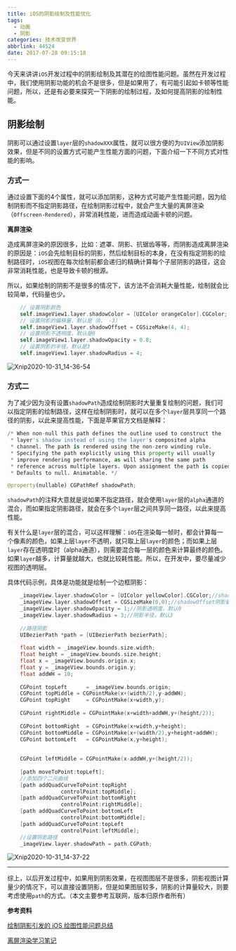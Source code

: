 ```yaml
---
title: iOS的阴影绘制及性能优化
tags:
  - 动画
  - 阴影
categories: 技术改变世界
abbrlink: 44524
date: 2017-07-28 09:15:18
---
```


今天来讲讲`iOS`开发过程中的阴影绘制及其潜在的绘图性能问题。虽然在开发过程中，我们使用阴影功能的机会不是很多，但是如果用了，有可能引起如卡顿等性能问题，所以，还是有必要来探究一下阴影的绘制过程，及如何提高阴影的绘制性能。

## 阴影绘制

阴影可以通过设置`layer`层的`shadowXXX`属性，就可以很方便的为`UIView`添加阴影效果，但是不同的设置方式可能产生性能方面的问题，下面介绍一下不同方式对性能的影响。

### 方式一

通过设置下面的4个属性，就可以添加阴影，这种方式可能产生性能问题，因为绘制阴影而不指定阴影路径，在绘制阴影过程中，就会产生大量的离屏渲染（`Offscreen-Rendered`），非常消耗性能，进而造成动画卡顿的问题。

**离屏渲染**

造成离屏渲染的原因很多，比如：遮罩、阴影、抗锯齿等等，而阴影造成离屏渲染的原因是：`iOS`会先绘制目标的阴影，然后绘制目标的本身，在没有指定阴影的绘制路径时，`iOS`视图在每次绘制前都会递归的精确计算每个子层阴影的路径，这会非常消耗性能，也是导致卡顿的根源。

所以，如果绘制的阴影不是很多的情况下，该方法不会消耗大量性能，绘制就会比较简单，代码量也少。

```objectivec
    // 设置阴影颜色
    self.imageView1.layer.shadowColor = [UIColor orangeColor].CGColor;
    // 设置阴影的偏移量，默认是（0， -3）
    self.imageView1.layer.shadowOffset = CGSizeMake(4, 4);
    // 设置阴影不透明度，默认是0
    self.imageView1.layer.shadowOpacity = 0.8;
    // 设置阴影的半径，默认是3
    self.imageView1.layer.shadowRadius = 4;
```

![Xnip2020-10-31_14-36-54](https://gitee.com/coderiding/picbed/raw/master/uPic/Xnip2020-10-31_14-36-54.jpg)



### 方式二

为了减少因为没有设置`shadowPath`造成绘制阴影时大量重复绘制的问题，我们可以指定阴影的绘制路径，这样在绘制阴影时，就可以在多个`layer`层共享同一个路径的阴影，以此来提高性能，下面是苹果官方文档是解释：

<!-- more -->

```python
/* When non-null this path defines the outline used to construct the
 * layer's shadow instead of using the layer's composited alpha
 * channel. The path is rendered using the non-zero winding rule.
 * Specifying the path explicitly using this property will usually
 * improve rendering performance, as will sharing the same path
 * reference across multiple layers. Upon assignment the path is copied.
 * Defaults to null. Animatable. */

@property(nullable) CGPathRef shadowPath;
```

`shadowPath`的注释大意就是说如果不指定路径，就会使用`layer`层的`alpha`通道的混合，而如果指定阴影路径，就会在多个`layer`层之间共享同一路径，以此来提高性能。

有关什么是`layer`层的混合，可以这样理解：`iOS`在渲染每一帧时，都会计算每一个像素的颜色，如果上层`layer`不透明，就只取上层`layer`的颜色；而如果上层`layer`存在透明度时（alpha通道），则需要混合每一层的颜色来计算最终的颜色。如果`layer`越多，计算量就越大，也就比较耗性能。所以，在开发中，要尽量减少视图的透明层。

具体代码示例，具体是功能就是绘制一个边框阴影：



```objectivec
    _imageView.layer.shadowColor = [UIColor yellowColor].CGColor;//shadowColor阴影颜色
    _imageView.layer.shadowOffset = CGSizeMake(0,0);//shadowOffset阴影偏移，默认(0, -3),这个跟shadowRadius配合使用
    _imageView.layer.shadowOpacity = 1;//阴影透明度，默认0
    _imageView.layer.shadowRadius = 3;//阴影半径，默认3
    
    //路径阴影
    UIBezierPath *path = [UIBezierPath bezierPath];
    
    float width = _imageView.bounds.size.width;
    float height = _imageView.bounds.size.height;
    float x = _imageView.bounds.origin.x;
    float y = _imageView.bounds.origin.y;
    float addWH = 10;
    
    CGPoint topLeft      = _imageView.bounds.origin;
    CGPoint topMiddle = CGPointMake(x+(width/2),y-addWH);
    CGPoint topRight     = CGPointMake(x+width,y);
    
    CGPoint rightMiddle = CGPointMake(x+width+addWH,y+(height/2));
    
    CGPoint bottomRight  = CGPointMake(x+width,y+height);
    CGPoint bottomMiddle = CGPointMake(x+(width/2),y+height+addWH);
    CGPoint bottomLeft   = CGPointMake(x,y+height);
    
    
    CGPoint leftMiddle = CGPointMake(x-addWH,y+(height/2));
    
    [path moveToPoint:topLeft];
    //添加四个二元曲线
    [path addQuadCurveToPoint:topRight
                 controlPoint:topMiddle];
    [path addQuadCurveToPoint:bottomRight
                 controlPoint:rightMiddle];
    [path addQuadCurveToPoint:bottomLeft
                 controlPoint:bottomMiddle];
    [path addQuadCurveToPoint:topLeft
                 controlPoint:leftMiddle];  
    //设置阴影路径  
    _imageView.layer.shadowPath = path.CGPath;
```

![Xnip2020-10-31_14-37-22](https://gitee.com/coderiding/picbed/raw/master/uPic/Xnip2020-10-31_14-37-22.jpg)

------

综上，以后开发过程中，如果用到阴影效果，在视图图层不是很多，阴影视图计算量少的情况下，可以直接设置阴影，但是如果图层较多，阴影的计算量较大，则要考虑使用`path`的方式。（本文主要参考互联网，版本归原作者所有）

**参考资料**

[绘制阴影引发的 iOS 绘图性能问题总结](https://link.jianshu.com?t=http://blog.csdn.net/zixiweimi/article/details/39889623)

[离屏渲染学习笔记](https://link.jianshu.com?t=http://foggry.com/blog/2015/05/06/chi-ping-xuan-ran-xue-xi-bi-ji/?utm_source=tuicool&utm_medium=referral)